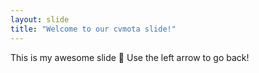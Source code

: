 ```yaml
---
layout: slide
title: "Welcome to our cvmota slide!"
---
```

This is my awesome slide :tada:
Use the left arrow to go back!
